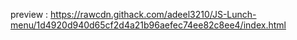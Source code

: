 preview : https://rawcdn.githack.com/adeel3210/JS-Lunch-menu/1d4920d940d65cf2d4a21b96aefec74ee82c8ee4/index.html
